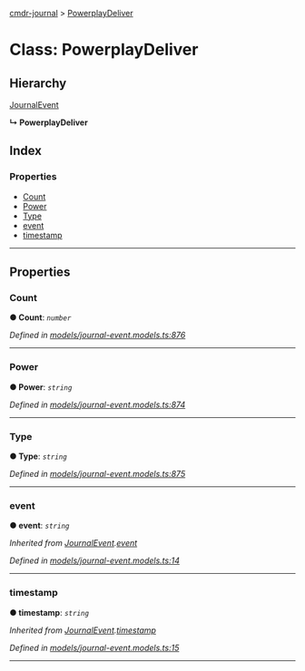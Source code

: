 [cmdr-journal](../README.md) > [PowerplayDeliver](../classes/powerplaydeliver.md)



# Class: PowerplayDeliver

## Hierarchy


 [JournalEvent](journalevent.md)

**↳ PowerplayDeliver**







## Index

### Properties

* [Count](powerplaydeliver.md#count)
* [Power](powerplaydeliver.md#power)
* [Type](powerplaydeliver.md#type)
* [event](powerplaydeliver.md#event)
* [timestamp](powerplaydeliver.md#timestamp)



---
## Properties
<a id="count"></a>

###  Count

**●  Count**:  *`number`* 

*Defined in [models/journal-event.models.ts:876](https://github.com/chrisbruford/cmdr-journal/blob/0588b1f/src/models/journal-event.models.ts#L876)*





___

<a id="power"></a>

###  Power

**●  Power**:  *`string`* 

*Defined in [models/journal-event.models.ts:874](https://github.com/chrisbruford/cmdr-journal/blob/0588b1f/src/models/journal-event.models.ts#L874)*





___

<a id="type"></a>

###  Type

**●  Type**:  *`string`* 

*Defined in [models/journal-event.models.ts:875](https://github.com/chrisbruford/cmdr-journal/blob/0588b1f/src/models/journal-event.models.ts#L875)*





___

<a id="event"></a>

###  event

**●  event**:  *`string`* 

*Inherited from [JournalEvent](journalevent.md).[event](journalevent.md#event)*

*Defined in [models/journal-event.models.ts:14](https://github.com/chrisbruford/cmdr-journal/blob/0588b1f/src/models/journal-event.models.ts#L14)*





___

<a id="timestamp"></a>

###  timestamp

**●  timestamp**:  *`string`* 

*Inherited from [JournalEvent](journalevent.md).[timestamp](journalevent.md#timestamp)*

*Defined in [models/journal-event.models.ts:15](https://github.com/chrisbruford/cmdr-journal/blob/0588b1f/src/models/journal-event.models.ts#L15)*





___


